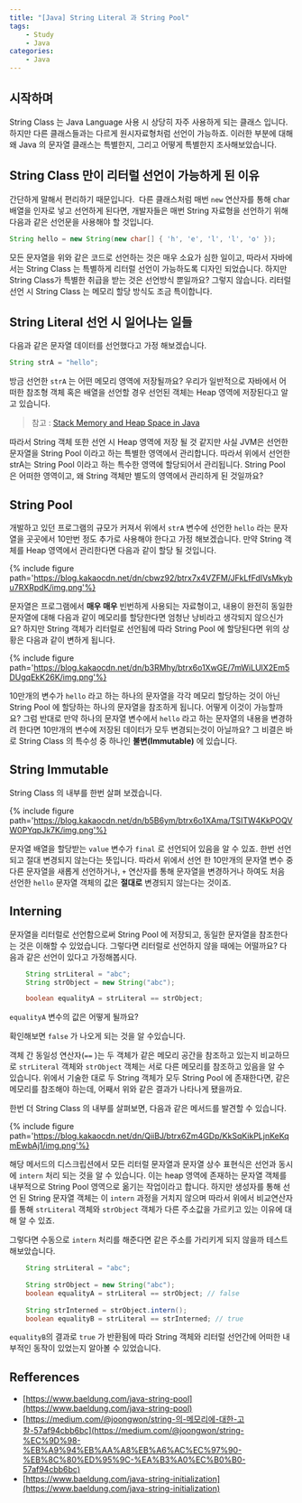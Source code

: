 ```yaml
---
title: "[Java] String Literal 과 String Pool"
tags: 
    - Study
    - Java
categories:
    - Java
---
```


## 시작하며

String Class 는 Java Language 사용 시 상당히 자주 사용하게 되는 클래스 입니다. 하지만 다른 클래스들과는 다르게 원시자료형처럼 선언이 가능하죠. 이러한 부분에 대해 왜 Java 의 문자열 클래스는 특별한지, 그리고 어떻게 특별한지 조사해보았습니다.

## String Class 만이 리터럴 선언이 가능하게 된 이유

간단하게 말해서 편리하기 때문입니다.  다른 클래스처럼 매번 `new` 연산자를 통해 char 배열을 인자로 넣고 선언하게 된다면, 개발자들은 매번 String 자료형을 선언하기 위해 다음과 같은 선언문을 사용해야 할 것입니다.

```java
String hello = new String(new char[] { 'h', 'e', 'l', 'l', 'o' });
```

모든 문자열을 위와 같은 코드로 선언하는 것은 매우 소요가 심한 일이고, 따라서 자바에서는 String Class 는 특별하게 리터럴 선언이 가능하도록 디자인 되었습니다. 하지만 String Class가 특별한 취급을 받는 것은 선언방식 뿐일까요? 그렇지 않습니다. 리터럴 선언 시 String Class 는 메모리 할당 방식도 조금 특이합니다.

## String Literal 선언 시 일어나는 일들

다음과 같은 문자열 데이터를 선언했다고 가정 해보겠습니다.
```java
String strA = "hello";
```
방금 선언한 `strA` 는 어떤 메모리 영역에 저장될까요? 우리가 일반적으로 자바에서 어떠한 참조형 객체 혹은 배열을 선언할 경우 선언된 객체는 Heap 영역에 저장된다고 알고 있습니다.

> 참고 : [Stack Memory and Heap Space in Java](https://www.baeldung.com/java-stack-heap)

따라서 String 객체 또한 선언 시 Heap 영역에 저장 될 것 같지만 사실 JVM은 선언한 문자열을 String Pool 이라고 하는 특별한 영역에서 관리합니다. 따라서 위에서 선언한 strA는 String Pool 이라고 하는 특수한 영역에 할당되어서 관리됩니다. String Pool 은 어떠한 영역이고, 왜 String 객체만 별도의 영역에서 관리하게 된 것일까요?

## String Pool

개발하고 있던 프로그램의 규모가 커져서 위에서 `strA` 변수에 선언한 `hello` 라는 문자열을 곳곳에서 10만번 정도 추가로 사용해야 한다고 가정 해보겠습니다. 만약 String 객체를 Heap 영역에서 관리한다면 다음과 같이 할당 될 것입니다.

{% include figure path='https://blog.kakaocdn.net/dn/cbwz92/btrx7x4VZFM/JFkLfFdIVsMkybu7RXRpdK/img.png'%}

문자열은 프로그램에서 **매우 매우** 빈번하게 사용되는 자료형이고, 내용이 완전히 동일한 문자열에 대해 다음과 같이 메모리를 할당한다면 엄청난 낭비라고 생각되지 않으신가요? 하지만 String 객체가 리터럴로 선언됨에 따라 String Pool 에 할당된다면 위의 상황은 다음과 같이 변하게 됩니다.

{% include figure path='https://blog.kakaocdn.net/dn/b3RMhy/btrx6o1XwGE/7mWiLUlX2Em5DUgqEkK26K/img.png'%}

10만개의 변수가 `hello` 라고 하는 하나의 문자열을 각각 메모리 할당하는 것이 아닌 String Pool 에 할당하는 하나의 문자열을 참조하게 됩니다. 어떻게 이것이 가능할까요? 그럼 반대로 만약 하나의 문자열 변수에서 `hello` 라고 하는 문자열의 내용을 변경하려 한다면 10만개의 변수에 저장된 데이터가 모두 변경되는것이 아닐까요? 그 비결은 바로 String Class 의 특수성 중 하나인 **불변(Immutable)** 에 있습니다.

## String Immutable

String Class 의 내부를 한번 살펴 보겠습니다.

{% include figure path='https://blog.kakaocdn.net/dn/b5B6ym/btrx6o1XAma/TSITW4KkPOQVW0PYqpJk7K/img.png'%}

문자열 배열을 할당받는 `value` 변수가 `final` 로 선언되어 있음을 알 수 있죠. 한번 선언되고 절대 변경되지 않는다는 뜻입니다. 따라서 위에서 선언 한 10만개의 문자열 변수 중 다른 문자열을 새롭게 선언하거나, `+` 연산자를 통해 문자열을 변경하거나 하여도 처음 선언한 `hello` 문자열 객체의 값은 **절대로** 변경되지 않는다는 것이죠.

## Interning

문자열을 리터럴로 선언함으로써 String Pool 에 저장되고, 동일한 문자열을 참조한다는 것은 이해할 수 있었습니다. 그렇다면 리터럴로 선언하지 않을 때에는 어떨까요? 다음과 같은 선언이 있다고 가정해봅시다.

```java
    String strLiteral = "abc";
    String strObject = new String("abc");

    boolean equalityA = strLiteral == strObject;
```

`equalityA` 변수의 값은 어떻게 될까요? 

확인해보면 `false` 가 나오게 되는 것을 알 수있습니다. 

객체 간 동일성 연산자(`==` )는 두 객체가 같은 메모리 공간을 참조하고 있는지 비교하므로 `strLiteral` 객체와 `strObject` 객체는 서로 다른 메모리를 참조하고 있음을 알 수 있습니다. 위에서 기술한 대로 두 String 객체가 모두 String Pool 에 존재한다면, 같은 메모리를 참조해야 하는데, 어째서 위와 같은 결과가 나타나게 됐을까요. 

한번 더 String Class 의 내부를 살펴보면, 다음과 같은 메서드를 발견할 수 있습니다.

{% include figure path='https://blog.kakaocdn.net/dn/QiiBJ/btrx6Zm4GDp/KkSqKikPLjnKeKqmEwbAj1/img.png'%}

해당 메서드의 디스크립션에서 모든 리터럴 문자열과 문자열 상수 표현식은 선언과 동시에 `intern` 처리 되는 것을 알 수 있습니다. 이는 heap 영역에 존재하는 문자열 객체를 내부적으로 String Pool 영역으로 옮기는 작업이라고 합니다. 하지만 생성자를 통해 선언 된 String 문자열 객체는 이 `intern` 과정을 거치지 않으며 따라서 위에서 비교연산자를 통해 `strLiteral` 객체와 `strObject` 객체가 다른 주소값을 가르키고 있는 이유에 대해 알 수 있죠.

그렇다면 수동으로 `intern` 처리를 해준다면 같은 주소를 가리키게 되지 않을까 테스트 해보았습니다.

```java
    String strLiteral = "abc";
    
    String strObject = new String("abc"); 
    boolean equalityA = strLiteral == strObject; // false 
    
    String strInterned = strObject.intern(); 
    boolean equalityB = strLiteral == strInterned; // true
```

`equalityB`의 결과로 `true` 가 반환됨에 따라 String 객체와 리터럴 선언간에 어떠한 내부적인 동작이 있었는지 알아볼 수 있었습니다.

## Refferences
- [https://www.baeldung.com/java-string-pool](https://www.baeldung.com/java-string-pool)
- [https://medium.com/@joongwon/string-의-메모리에-대한-고찰-57af94cbb6bc](https://medium.com/@joongwon/string-%EC%9D%98-%EB%A9%94%EB%AA%A8%EB%A6%AC%EC%97%90-%EB%8C%80%ED%95%9C-%EA%B3%A0%EC%B0%B0-57af94cbb6bc)
- [https://www.baeldung.com/java-string-initialization](https://www.baeldung.com/java-string-initialization)
